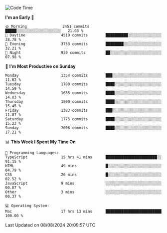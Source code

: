 <!--START_SECTION:waka-->
![Code Time](http://img.shields.io/badge/Code%20Time-4%2C252%20hrs%2021%20mins-blue)

**I'm an Early 🐤** 

```text
🌞 Morning                2451 commits        █████░░░░░░░░░░░░░░░░░░░░   21.03 % 
🌆 Daytime                4519 commits        ██████████░░░░░░░░░░░░░░░   38.78 % 
🌃 Evening                3753 commits        ████████░░░░░░░░░░░░░░░░░   32.21 % 
🌙 Night                  930 commits         ██░░░░░░░░░░░░░░░░░░░░░░░   07.98 % 
```
📅 **I'm Most Productive on Sunday** 

```text
Monday                   1354 commits        ███░░░░░░░░░░░░░░░░░░░░░░   11.62 % 
Tuesday                  1700 commits        ████░░░░░░░░░░░░░░░░░░░░░   14.59 % 
Wednesday                1635 commits        ████░░░░░░░░░░░░░░░░░░░░░   14.03 % 
Thursday                 1800 commits        ████░░░░░░░░░░░░░░░░░░░░░   15.45 % 
Friday                   1383 commits        ███░░░░░░░░░░░░░░░░░░░░░░   11.87 % 
Saturday                 1775 commits        ████░░░░░░░░░░░░░░░░░░░░░   15.23 % 
Sunday                   2006 commits        ████░░░░░░░░░░░░░░░░░░░░░   17.21 % 
```


📊 **This Week I Spent My Time On** 

```text
💬 Programming Languages: 
TypeScript               15 hrs 41 mins      ███████████████████████░░   91.15 % 
HTML                     49 mins             █░░░░░░░░░░░░░░░░░░░░░░░░   04.79 % 
CSS                      26 mins             █░░░░░░░░░░░░░░░░░░░░░░░░   02.52 % 
JavaScript               9 mins              ░░░░░░░░░░░░░░░░░░░░░░░░░   00.87 % 
Other                    3 mins              ░░░░░░░░░░░░░░░░░░░░░░░░░   00.37 % 

💻 Operating System: 
Mac                      17 hrs 13 mins      █████████████████████████   100.00 % 
```


 Last Updated on 08/08/2024 20:09:57 UTC
<!--END_SECTION:waka-->
